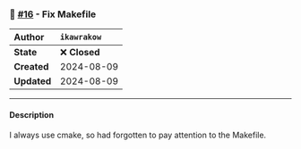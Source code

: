 ### 🐛 [#16](https://github.com/ikawrakow/ik_llama.cpp/pull/16) - Fix Makefile

| **Author** | `ikawrakow` |
| :--- | :--- |
| **State** | ❌ **Closed** |
| **Created** | 2024-08-09 |
| **Updated** | 2024-08-09 |

---

#### Description

I always use cmake, so had forgotten to pay attention to the Makefile.